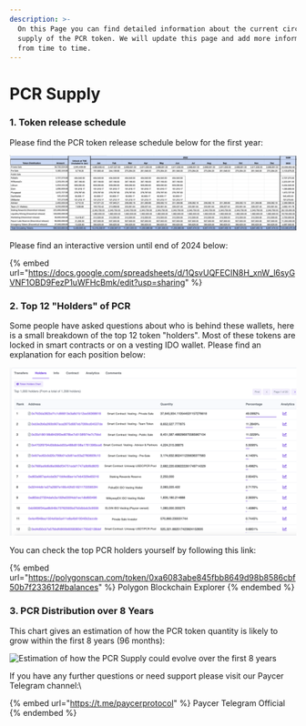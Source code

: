 ```yaml
---
description: >-
  On this Page you can find detailed information about the current circulating
  supply of the PCR token. We will update this page and add more information
  from time to time.
---
```


# PCR Supply

### 1. Token release schedule

Please find the PCR token release schedule below for the first year:

![First year release of PCR Tokens (Staking and Liquidity Mining are theoretical values) ](<../.gitbook/assets/Paycer PCR release schedule.png>)

Please find an interactive version until end of 2024 below:

{% embed url="https://docs.google.com/spreadsheets/d/1QsvUQFECIN8H_xnW_l6syGVNF1OBD9FezP1uWFHcBmk/edit?usp=sharing" %}

### 2. Top 12 "Holders" of PCR

Some people have asked questions about who is behind these wallets, here is a small breakdown of the top 12 token "holders". Most of these tokens are locked in smart contracts or on a vesting IDO wallet. Please find an explanation for each position below:

![Top 12 PCR token "holders"](<../.gitbook/assets/top 12 pcr wallets.png>)

You can check the top PCR holders yourself by following this link:

{% embed url="https://polygonscan.com/token/0xa6083abe845fbb8649d98b8586cbf50b7f233612#balances" %}
Polygon Blockchain Explorer
{% endembed %}

### 3. PCR Distribution over 8 Years&#x20;

This chart gives an estimation of how the PCR token quantity is likely to grow within the first 8 years (96 months):

![Estimation of how the PCR Supply could evolve over the first 8 years](../.gitbook/assets/Paycer\_token\_distribution.png)



If you have any further questions or need support please visit our Paycer Telegram channel:\


{% embed url="https://t.me/paycerprotocol" %}
Paycer Telegram Official
{% endembed %}
